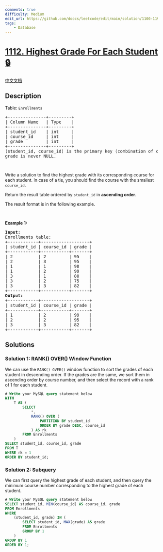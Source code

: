 ```yaml
---
comments: true
difficulty: Medium
edit_url: https://github.com/doocs/leetcode/edit/main/solution/1100-1199/1112.Highest%20Grade%20For%20Each%20Student/README_EN.md
tags:
    - Database
---
```


<!-- problem:start -->

# [1112. Highest Grade For Each Student 🔒](https://leetcode.com/problems/highest-grade-for-each-student)

[中文文档](/solution/1100-1199/1112.Highest%20Grade%20For%20Each%20Student/README.md)

## Description

<p>Table: <code>Enrollments</code></p>

<pre>
+---------------+---------+
| Column Name   | Type    |
+---------------+---------+
| student_id    | int     |
| course_id     | int     |
| grade         | int     |
+---------------+---------+
(student_id, course_id) is the primary key (combination of columns with unique values) of this table.
grade is never NULL.
</pre>

<p>&nbsp;</p>

<p>Write a solution to find the highest grade with its corresponding course for each student. In case of a tie, you should find the course with the smallest <code>course_id</code>.</p>

<p>Return the result table ordered by <code>student_id</code> in <strong>ascending order</strong>.</p>

<p>The&nbsp;result format is in the following example.</p>

<p>&nbsp;</p>
<p><strong class="example">Example 1:</strong></p>

<pre>
<strong>Input:</strong> 
Enrollments table:
+------------+-------------------+
| student_id | course_id | grade |
+------------+-----------+-------+
| 2          | 2         | 95    |
| 2          | 3         | 95    |
| 1          | 1         | 90    |
| 1          | 2         | 99    |
| 3          | 1         | 80    |
| 3          | 2         | 75    |
| 3          | 3         | 82    |
+------------+-----------+-------+
<strong>Output:</strong> 
+------------+-------------------+
| student_id | course_id | grade |
+------------+-----------+-------+
| 1          | 2         | 99    |
| 2          | 2         | 95    |
| 3          | 3         | 82    |
+------------+-----------+-------+
</pre>

## Solutions

<!-- solution:start -->

### Solution 1: RANK() OVER() Window Function

We can use the `RANK() OVER()` window function to sort the grades of each student in descending order. If the grades are the same, we sort them in ascending order by course number, and then select the record with a rank of $1$ for each student.

<!-- tabs:start -->

```sql
# Write your MySQL query statement below
WITH
    T AS (
        SELECT
            *,
            RANK() OVER (
                PARTITION BY student_id
                ORDER BY grade DESC, course_id
            ) AS rk
        FROM Enrollments
    )
SELECT student_id, course_id, grade
FROM T
WHERE rk = 1
ORDER BY student_id;
```

<!-- tabs:end -->

<!-- solution:end -->

<!-- solution:start -->

### Solution 2: Subquery

We can first query the highest grade of each student, and then query the minimum course number corresponding to the highest grade of each student.

<!-- tabs:start -->

```sql
# Write your MySQL query statement below
SELECT student_id, MIN(course_id) AS course_id, grade
FROM Enrollments
WHERE
    (student_id, grade) IN (
        SELECT student_id, MAX(grade) AS grade
        FROM Enrollments
        GROUP BY 1
    )
GROUP BY 1
ORDER BY 1;
```

<!-- tabs:end -->

<!-- solution:end -->

<!-- problem:end -->
